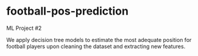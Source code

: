 # football-pos-prediction
ML Project #2

We apply decision tree models to estimate the most adequate position for football players upon cleaning the dataset and extracting new features.
